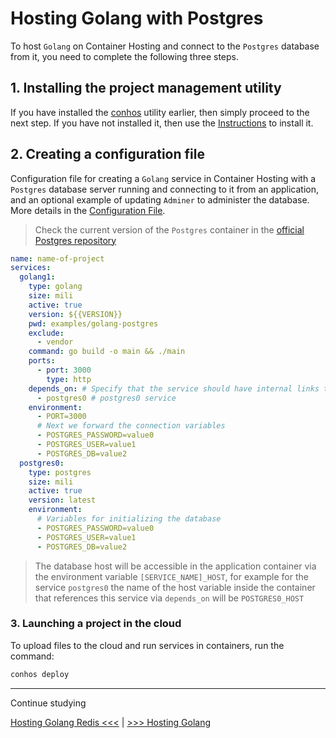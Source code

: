 # Hosting Golang with Postgres

To host `Golang` on Container Hosting and connect to the `Postgres` database from it, you need to complete the following three steps.

## 1. Installing the project management utility

If you have installed the [conhos](https://www.npmjs.com/package/conhos) utility earlier, then simply proceed to the next step. If you have not installed it, then use the [Instructions](./GettingStarted.md) to install it.

## 2. Creating a configuration file

Configuration file for creating a `Golang` service in Container Hosting with a `Postgres` database server running and connecting to it from an application, and an optional example of updating `Adminer` to administer the database. More details in the [Configuration File](./ConfigFile.md#example_configuration_file).

> Check the current version of the `Postgres` container in the [official Postgres repository](https://hub.docker.com/_/postgres/tags)

```yml
name: name-of-project
services:
  golang1:
    type: golang
    size: mili
    active: true
    version: ${{VERSION}}
    pwd: examples/golang-postgres
    exclude:
      - vendor
    command: go build -o main && ./main
    ports:
      - port: 3000
        type: http
    depends_on: # Specify that the service should have internal links to
      - postgres0 # postgres0 service
    environment:
      - PORT=3000
      # Next we forward the connection variables
      - POSTGRES_PASSWORD=value0
      - POSTGRES_USER=value1
      - POSTGRES_DB=value2
  postgres0:
    type: postgres
    size: mili
    active: true
    version: latest
    environment:
      # Variables for initializing the database
      - POSTGRES_PASSWORD=value0
      - POSTGRES_USER=value1
      - POSTGRES_DB=value2
```

> The database host will be accessible in the application container via the environment variable `[SERVICE_NAME]_HOST`, for example for the service `postgres0` the name of the host variable inside the container that references this service via `depends_on` will be `POSTGRES0_HOST`

### 3. Launching a project in the cloud

To upload files to the cloud and run services in containers, run the command:

```sh
conhos deploy
```

---

Continue studying

[Hosting Golang Redis <<<](./HostingGolangRedis.md) | [>>> Hosting Golang ](./HostingGolang.md)
